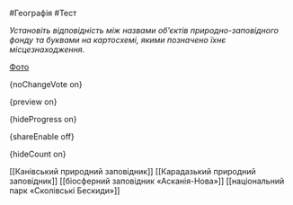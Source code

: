 #Географія #Тест

*Установіть відповідність між назвами об’єктів природно-заповідного фонду та буквами на картосхемі, якими позначено їхнє місцезнаходження.*

[Фото](https://zno.osvita.ua//doc/images/znotest/29/2939/163509_48.jpg)

{noChangeVote on}

{preview on}

{hideProgress on}

{shareEnable off}

{hideCount on}

[[Канівський природний заповідник]]
[[Карадазький природний заповідник]]
[[біосферний заповідник «Асканія-Нова»]]
[[національний парк «Сколівські Бескиди»]]

